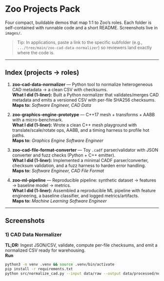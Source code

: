 # Zoo Projects Pack

Four compact, buildable demos that map 1:1 to Zoo’s roles. Each folder is self-contained with runnable code and a short README. Screenshots live in `images/`.

> Tip: In applications, paste a link to the specific subfolder (e.g., `.../tree/main/zoo-cad-data-normalizer`) so reviewers land exactly where the code is.

---

## Index (projects → roles)

1. **zoo-cad-data-normalizer** — Python tool to normalize heterogeneous CAD metadata → a clean CSV with checksums.  
   **What I did (1-liner):** Built a Python normalizer that validates/merges CAD metadata and emits a versioned CSV with per-file SHA256 checksums.  
   **Maps to:** *Software Engineer, CAD Data*

2. **zoo-graphics-engine-prototype** — C++17 mesh + transforms + AABB with a micro-benchmark.  
   **What I did (1-liner):** Wrote a clean C++ mesh playground with translate/scale/rotate ops, AABB, and a timing harness to profile hot paths.  
   **Maps to:** *Graphics Engine Software Engineer*

3. **zoo-cad-file-format-converter** — Toy `.cadf` parser/validator with JSON converter and fuzz checks (Python + C++ emitter).  
   **What I did (1-liner):** Implemented a minimal CADF parser/converter, checksum validation, and a fuzz harness to harden error handling.  
   **Maps to:** *Software Engineer, CAD File Format*

4. **zoo-ml-pipeline** — Reproducible pipeline: synthetic dataset → features → baseline model → metrics.  
   **What I did (1-liner):** Assembled a reproducible ML pipeline with feature engineering, a baseline classifier, and logged metrics/artifacts.  
   **Maps to:** *Machine Learning Software Engineer*

---

## Screenshots

### 1) CAD Data Normalizer

**TL;DR:** Ingest JSON/CSV, validate, compute per-file checksums, and emit a normalized CSV ready for warehousing.  
**Run**
```bash
python3 -m venv .venv && source .venv/bin/activate
pip install -r requirements.txt
python src/normalize_cad.py --input data/raw --output data/processed/normalized.csv
